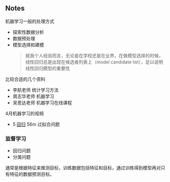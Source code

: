 ## Notes


机器学习一般的处理方式


* 探索性数据分析
* 数据预处理
* 模型选择和建模 
    > 就我个人经验而言，无论是在学校还是在业界，在做模型选择的时候，线性回归总是出现在候选者列表上（model candidate list），足以说明线性回归模型的重要性
    

比较合适的几个资料

* 李航老师 统计学习方法
* 周志华老师 机器学习
* 吴恩达老师 机器学习在线课程

4月机器学习的视频

- 5 [回归](https://pan.baidu.com/play/video#video/path=/七月算法/算法_4月机器学习算法班/(05)回归分析与工程应用/(5)回归分析与工程应用.avi) 56m 过拟合问题
 

### 监督学习

* 回归问题
* 分类问题

通常是根据特征来推测目标，训练数据包括特征和目标，通过训练得到模型再对只有特征的数据预测目标。












